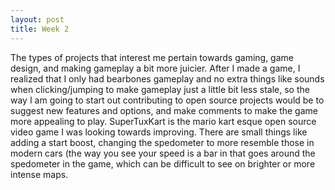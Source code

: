 ```yaml
---
layout: post
title: Week 2
---
```


The types of projects that interest me pertain towards gaming, game design, and making gameplay a bit more juicier. After I made a game, I realized that I only had bearbones gameplay and no extra things like sounds when clicking/jumping to make gameplay just a little bit less stale, so the way I am going to start out contributing to open source projects would be to suggest new features and options, and make comments to make the game more appealing to play. SuperTuxKart is the mario kart esque open source video game I was looking towards improving. There are small things like adding a start boost, changing the spedometer to more resemble those in modern cars (the way you see your speed is a bar in that goes around the spedometer in the game, which can be difficult to see on brighter or more intense maps. 
